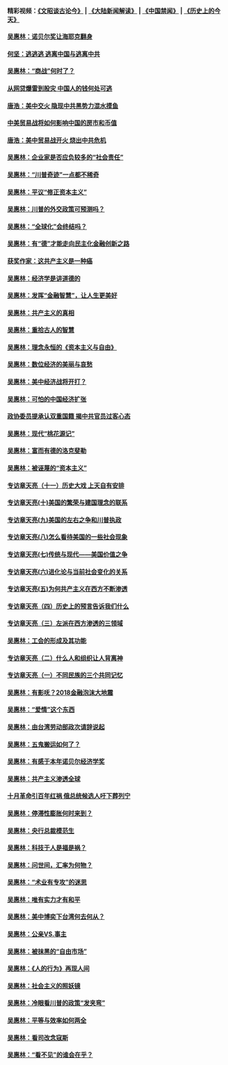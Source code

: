 #### 精彩视频：[《文昭谈古论今》](https://github.com/gfw-breaker/wenzhao/blob/master/README.md?t=01171831) | [《大陆新闻解读》](https://github.com/gfw-breaker/ntdtv-comedy/blob/master/README.md?t=01171831) | [《中国禁闻》](https://github.com/gfw-breaker/ntdtv-news/blob/master/README.md?t=01171831) | [《历史上的今天》](https://github.com/gfw-breaker/today-in-history/blob/master/README.md?t=01171831) 

#### [吴惠林：诺贝尔奖让海耶克翻身](../pages/nsc423/n10890049.md?t=01171831) 

#### [何坚：逃逃逃 逃离中国与逃离中共](../pages/nsc423/n10592891.md?t=01171831) 

#### [吴惠林：“商战”何时了？](../pages/nsc423/n10573558.md?t=01171831) 

#### [从网贷爆雷到股灾 中国人的钱何处可逃](../pages/nsc423/n10572800.md?t=01171831) 

#### [唐浩：美中交火 隐现中共黑势力混水摸鱼](../pages/nsc423/n10544040.md?t=01171831) 

#### [中美贸易战将如何影响中国的房市和币值](../pages/nsc423/n10543697.md?t=01171831) 

#### [唐浩：美中贸易战开火 烧出中共危机](../pages/nsc423/n10540126.md?t=01171831) 

#### [吴惠林：企业家是否应负较多的“社会责任”](../pages/nsc423/n10535022.md?t=01171831) 

#### [吴惠林：“川普奇迹”一点都不稀奇](../pages/nsc423/n10512808.md?t=01171831) 

#### [吴惠林：平议“修正资本主义”](../pages/nsc423/n10495724.md?t=01171831) 

#### [吴惠林：川普的外交政策可预测吗？](../pages/nsc423/n10462387.md?t=01171831) 

#### [吴惠林：“全球化”会终结吗？](../pages/nsc423/n10452838.md?t=01171831) 

#### [吴惠林：有“德”才能走向民主化金融创新之路](../pages/nsc423/n10432292.md?t=01171831) 

#### [获奖作家：这共产主义是一种癌](../pages/nsc423/n10431541.md?t=01171831) 

#### [吴惠林：经济学是讲道德的](../pages/nsc423/n10398014.md?t=01171831) 

#### [吴惠林：发挥“金融智慧”，让人生更美好](../pages/nsc423/n10375019.md?t=01171831) 

#### [吴惠林：共产主义的真相](../pages/nsc423/n10351394.md?t=01171831) 

#### [吴惠林：重拾古人的智慧](../pages/nsc423/n10337691.md?t=01171831) 

#### [吴惠林：理念永恒的《资本主义与自由》](../pages/nsc423/n10316274.md?t=01171831) 

#### [吴惠林：数位经济的美丽与哀愁](../pages/nsc423/n10292946.md?t=01171831) 

#### [吴惠林：美中经济战将开打？](../pages/nsc423/n10258825.md?t=01171831) 

#### [吴惠林：可怕的中国经济扩张](../pages/nsc423/n10219147.md?t=01171831) 

#### [政协委员提承认双重国籍 揭中共官员过客心态](../pages/nsc423/n10208809.md?t=01171831) 

#### [吴惠林：现代“桃花源记”](../pages/nsc423/n10185234.md?t=01171831) 

#### [吴惠林：富而有德的洛克斐勒](../pages/nsc423/n10142264.md?t=01171831) 

#### [吴惠林：被诬蔑的“资本主义”](../pages/nsc423/n10124816.md?t=01171831) 

#### [专访章天亮（十一）历史大戏 上天自有安排](../pages/nsc423/n10094905.md?t=01171831) 

#### [专访章天亮(十)美国的繁荣与建国理念的联系](../pages/nsc423/n10094899.md?t=01171831) 

#### [专访章天亮(九)美国的左右之争和川普执政](../pages/nsc423/n10094889.md?t=01171831) 

#### [专访章天亮(八)怎么看待美国的一些社会现象](../pages/nsc423/n10094857.md?t=01171831) 

#### [专访章天亮(七)传统与现代——美国价值之争](../pages/nsc423/n10093140.md?t=01171831) 

#### [专访章天亮(六)进化论与当前社会变化的关系](../pages/nsc423/n10092036.md?t=01171831) 

#### [专访章天亮(五)为何共产主义在西方不断渗透](../pages/nsc423/n10083620.md?t=01171831) 

#### [专访章天亮（四）历史上的预言告诉我们什么](../pages/nsc423/n10083606.md?t=01171831) 

#### [专访章天亮（三）左派在西方渗透的三领域](../pages/nsc423/n10081115.md?t=01171831) 

#### [吴惠林：工会的形成及其功能](../pages/nsc423/n10080633.md?t=01171831) 

#### [专访章天亮（二）什么人和组织让人背离神](../pages/nsc423/n10076637.md?t=01171831) 

#### [专访章天亮（一）不同民族的三个共同记忆](../pages/nsc423/n10074188.md?t=01171831) 

#### [吴惠林：有影呒？2018金融泡沫大地震](../pages/nsc423/n10040534.md?t=01171831) 

#### [吴惠林：“爱情”这个东西](../pages/nsc423/n10019423.md?t=01171831) 

#### [吴惠林：由台湾劳动部政次请辞说起](../pages/nsc423/n9979679.md?t=01171831) 

#### [吴惠林：五鬼搬运如何了？](../pages/nsc423/n9925338.md?t=01171831) 

#### [吴惠林：有感于本年诺贝尔经济学奖](../pages/nsc423/n9871883.md?t=01171831) 

#### [吴惠林：共产主义渗透全球](../pages/nsc423/n9812748.md?t=01171831) 

#### [十月革命引百年红祸 俄总统候选人吁下葬列宁](../pages/nsc423/n9810182.md?t=01171831) 

#### [吴惠林：停滞性膨胀何时来到？](../pages/nsc423/n9764136.md?t=01171831) 

#### [吴惠林：央行总裁模范生](../pages/nsc423/n9728134.md?t=01171831) 

#### [吴惠林：科技于人是福是祸？](../pages/nsc423/n9672982.md?t=01171831) 

#### [吴惠林：问世间，汇率为何物？](../pages/nsc423/n9621788.md?t=01171831) 

#### [吴惠林：“术业有专攻”的迷思](../pages/nsc423/n9580363.md?t=01171831) 

#### [吴惠林：唯有实力才有和平](../pages/nsc423/n9529599.md?t=01171831) 

#### [吴惠林：美中博奕下台湾何去何从？](../pages/nsc423/n9483598.md?t=01171831) 

#### [吴惠林：公亲VS.事主](../pages/nsc423/n9425637.md?t=01171831) 

#### [吴惠林：被抹黑的“自由市场”](../pages/nsc423/n9351545.md?t=01171831) 

#### [吴惠林：《人的行为》再现人间](../pages/nsc423/n9296339.md?t=01171831) 

#### [吴惠林：社会主义的照妖镜](../pages/nsc423/n9243460.md?t=01171831) 

#### [吴惠林：冷眼看川普的政策“发夹弯”](../pages/nsc423/n9120684.md?t=01171831) 

#### [吴惠林：平等与效率如何两全](../pages/nsc423/n9075430.md?t=01171831) 

#### [吴惠林：看司改念寇斯](../pages/nsc423/n9024915.md?t=01171831) 

#### [吴惠林：“看不见”的谁会在乎？](../pages/nsc423/n8977488.md?t=01171831) 

